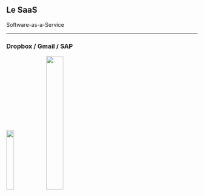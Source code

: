 ## Le SaaS

Software-as-a-Service

----

### Dropbox / Gmail / SAP

<img src="https://a.slack-edge.com/ca1d0/img/services/dropbox_512.png" width="20%" style="background:none; border:none; box-shadow:none;"/>
<img src="https://img.bfmtv.com/c/630/420/111/b9e073987bb92bd6246b9ebbd3a15.jpg" width="30%" style="background:none; border:none; box-shadow:none;"/>

